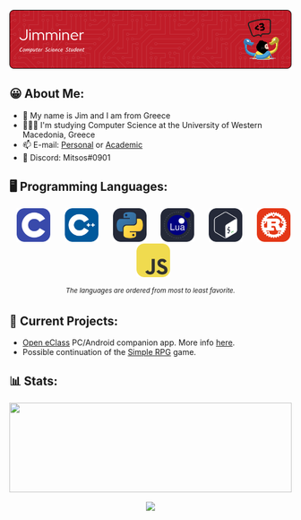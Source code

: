 <!-- https://leviarista.github.io/github-profile-header-generator -->
<div>
    <p align="center">
        <img src=./banner.png>
    </p>
</div>

## 😀 About Me:

- 👋 My name is Jim and I am from Greece
- 👨🏽‍🎓 I'm studying Computer Science at the University of Western Macedonia, Greece
- 📫 E-mail: [Personal](jimminer2003@gmail.com) or [Academic](cs04502@uowm.gr)
- 💬 Discord: Mitsos#0901

<!-- https://skillicons.dev/icons?i=python -->
## 🖥️ Programming Languages:
<div>
  <p align="center">
    <!--  C  -->
    &ensp;
    <img title=C src=./c.svg width=60 height=60>
    &ensp;
    <!--  C++  -->
    &ensp;
    <img title=C++ src=./cpp.svg width=60 height=60>
    &ensp;
    <!--  Python  -->
    &ensp;
    <img title=Python src=./python.svg width=60 height=60>
    &ensp;
    <!--  Lua  -->
    &ensp;
    <img title=Lua src=./lua.svg width=60 height=60>
    &ensp;
    <!--  Bash  -->
    &ensp;
    <img title=Bash src=./bash.svg width=60 height=60>
    &ensp;
    <!--  Rust  -->
    &ensp;
    <img title=Rust src=./rust.svg width=60 height=60>
    &ensp;
    <!--  JavaScript  -->
    &ensp;
    <img title=JavaScript src=./js.svg width=60 height=60>
    &ensp;
  </p>
  
  <p align="center">
      <sup><em>The languages are ordered from most to least favorite.</em></sup>
  </p>
</div>


## 🔌 Current Projects:
-  [Open eClass](https://www.openeclass.org/) PC/Android companion app. More info [here](https://jimminer.github.io/open-eclass-companion/).
-  Possible continuation of the [Simple RPG](https://github.com/Jimminer/simple-rpg) game.

## 📊 Stats:
<div>
  <img src=https://github-readme-stats.vercel.app/api/top-langs/?username=jimminer&layout=compact&theme=github_dark style="object-fit: cover; width: 100%; height: 160px;">
  
  <p align="center">
    <img src=https://komarev.com/ghpvc/?username=jimminer&style=for-the-badge&color=c90e0e&label=Profile+Visits style="width: 200px; height: auto;">
  </p>
</div>
